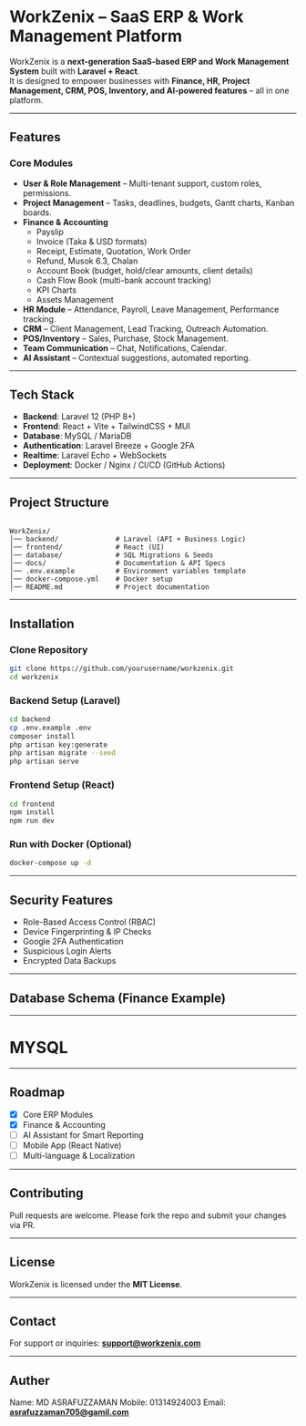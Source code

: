 #  WorkZenix – SaaS ERP & Work Management Platform

WorkZenix is a **next-generation SaaS-based ERP and Work Management System** built with **Laravel + React**.  
It is designed to empower businesses with **Finance, HR, Project Management, CRM, POS, Inventory, and AI-powered features** – all in one platform.

---

##  Features

###  Core Modules
- **User & Role Management** – Multi-tenant support, custom roles, permissions.
- **Project Management** – Tasks, deadlines, budgets, Gantt charts, Kanban boards.
- **Finance & Accounting**  
  - Payslip  
  - Invoice (Taka & USD formats)  
  - Receipt, Estimate, Quotation, Work Order  
  - Refund, Musok 6.3, Chalan  
  - Account Book (budget, hold/clear amounts, client details)  
  - Cash Flow Book (multi-bank account tracking)  
  - KPI Charts  
  - Assets Management  
- **HR Module** – Attendance, Payroll, Leave Management, Performance tracking.
- **CRM** – Client Management, Lead Tracking, Outreach Automation.
- **POS/Inventory** – Sales, Purchase, Stock Management.
- **Team Communication** – Chat, Notifications, Calendar.
- **AI Assistant** – Contextual suggestions, automated reporting.

---

##  Tech Stack

- **Backend**: Laravel 12 (PHP 8+)
- **Frontend**: React + Vite + TailwindCSS + MUI
- **Database**: MySQL / MariaDB
- **Authentication**: Laravel Breeze + Google 2FA
- **Realtime**: Laravel Echo + WebSockets
- **Deployment**: Docker / Nginx / CI/CD (GitHub Actions)

---

##  Project Structure

```

WorkZenix/
│── backend/              # Laravel (API + Business Logic)
│── frontend/             # React (UI)
│── database/             # SQL Migrations & Seeds
│── docs/                 # Documentation & API Specs
│── .env.example          # Environment variables template
│── docker-compose.yml    # Docker setup
│── README.md             # Project documentation

````

---

## Installation

### Clone Repository
```bash
git clone https://github.com/yourusername/workzenix.git
cd workzenix
````

### Backend Setup (Laravel)

```bash
cd backend
cp .env.example .env
composer install
php artisan key:generate
php artisan migrate --seed
php artisan serve
```

### Frontend Setup (React)

```bash
cd frontend
npm install
npm run dev
```

### Run with Docker (Optional)

```bash
docker-compose up -d
```

---

## Security Features

* Role-Based Access Control (RBAC)
* Device Fingerprinting & IP Checks
* Google 2FA Authentication
* Suspicious Login Alerts
* Encrypted Data Backups

---

## Database Schema (Finance Example)

---
# MYSQL

---

## Roadmap

* [x] Core ERP Modules
* [x] Finance & Accounting
* [ ] AI Assistant for Smart Reporting
* [ ] Mobile App (React Native)
* [ ] Multi-language & Localization

---

## Contributing

Pull requests are welcome. Please fork the repo and submit your changes via PR.

---

## License

WorkZenix is licensed under the **MIT License**.

---

## Contact

For support or inquiries: **[support@workzenix.com](mailto:support@workzenix.com)**

---

## Auther
Name: MD ASRAFUZZAMAN 
Mobile: 01314924003
Email: **[asrafuzzaman705@gamil.com](mailto:asrafuzzaman705@gamil.com)**
